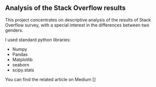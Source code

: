 ## Analysis of the Stack Overflow results

This project concentrates on descriptive analysis of the results of Stack Overflow survey, with a special interest in the differences between two genders.

I used standard python libraries:
  - Numpy
  - Pandas
  - Matplotlib
  - seaborn
  - scipy.stats

You can find the related article on Medium []
